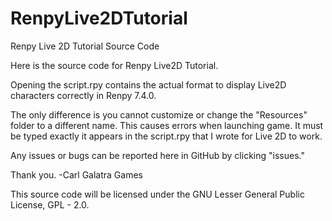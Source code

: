 # RenpyLive2DTutorial
Renpy Live 2D Tutorial Source Code


Here is the source code for Renpy Live2D Tutorial.

Opening the script.rpy contains the actual format to display Live2D characters correctly in Renpy 7.4.0.

The only difference is you cannot customize or change the "Resources" folder to a different name. This causes errors when launching game.
It must be typed exactly it appears in the script.rpy that I wrote for Live 2D to work.

Any issues or bugs can be reported here in GitHub by clicking "issues."

Thank you.
-Carl
Galatra Games

This source code will be licensed under the GNU Lesser General Public License, GPL - 2.0.

